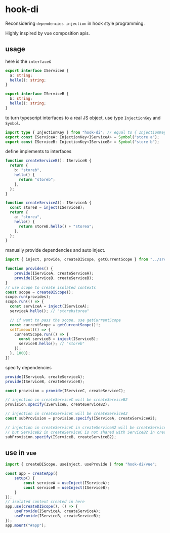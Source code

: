 # hook-di

Reconsidering `dependencies injection` in hook style programming.

Highly inspired by vue composition apis.

## usage

here is the `interface`s

```typescript
export interface IServiceA {
  a: string;
  hello(): string;
}

export interface IServiceB {
  b: string;
  hello(): string;
}
```

to turn typescript interfaces to a real JS object, use type `InjectionKey` and `Symbol`.

```typescript
import type { InjectionKey } from "hook-di"; // equal to { InjectionKey } from 'vue'
export const IServiceA: InjectionKey<IServiceA> = Symbol("store a");
export const IServiceB: InjectionKey<IServiceB> = Symbol("store b");
```

define implements to interfaces

```typescript
function createServiceB(): IServiceB {
  return {
    b: "storeb",
    hello() {
      return "storeb";
    },
  };
}

function createServiceA(): IServiceA {
  const storeB = inject(IServiceB);
  return {
    a: "storea",
    hello() {
      return storeB.hello() + "storea";
    },
  };
}
```

manually provide dependencies and auto inject.

```typescript
import { inject, provide, createDIScope, getCurrentScope } from "../src";

function provides() {  
    provide(IServiceA, createServiceA);
    provide(IServiceB, createServiceB);
}
// use scope to create isolated contexts
const scope = createDIScope();
scope.run(provides);
scope.run(() => {
  const serviceA = inject(IServiceA);
  serviceA.hello(); // "storebstorea"

  // if want to pass the scope, use getCurrentScope
  const currentScope = getCurrentScope()!;
  setTimeout(() => {
    currentScope.run(() => {
      const serviceB = inject(IServiceB);
      serviceB.hello(); // "storeb"
    });
  }, 1000);
})
```

specify dependencies

```typescript
provide(IServiceA, createServiceA);
provide(IServiceB, createServiceB);

const provision = provide(IServiceC, createServiceC);

// injection in createServiceC will be createServiceB2
provision.specify(IServiceB, createServiceB2);

// injection in createServiceC will be createServiceA2
const subProvision = provision.specify(IServiceA, createServiceA2);

// injection in createServiceC in createServiceA2 will be createServiceB2
// but ServiceB2 in createServiceC is not shared with ServiceB2 in createServiceA2
subProvision.specify(IServiceB, createServiceB2);
```

## use in `vue`

```typescript
import { createDIScope, useInject, useProvide } from "hook-di/vue";

const app = createApp({
    setup() {
        const serviceA = useInject(IServiceA);
        const serviceB = useInject(IServiceB);
    }
});
// isolated context created in here
app.use(createDIScope(), () => {
    useProvide(IServiceA, createServiceA);
    useProvide(IServiceB, createServiceB);
});
app.mount("#app");
```
